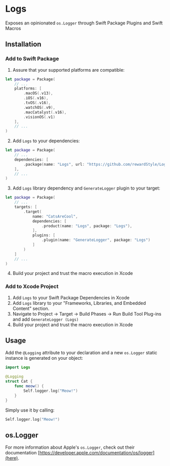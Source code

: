 # Logs
Exposes an opinionated `os.Logger` through Swift Package Plugins and Swift Macros

## Installation

### Add to Swift Package

1. Assure that your supported platforms are compatible:
```swift
let package = Package(
    // ...
    platforms: [
        .macOS(.v13),
        .iOS(.v16),
        .tvOS(.v16),
        .watchOS(.v9),
        .macCatalyst(.v16),
        .visionOS(.v1)
    ],
    // ...
)
```
2. Add `Logs` to your dependencies:
```swift
let package = Package(
    // ...
    dependencies: [
        .package(name: "Logs", url: "https://github.com/rewardStyle/Logs"),
    ],
    // ...
)
```
3. Add `Logs` library dependency and `GenerateLogger` plugin to your target:
```swift
let package = Package(
    // ...
    targets: [
        .target(
            name: "CatsAreCool",
            dependencies: [
                .product(name: "Logs", package: "Logs"),
            ],
            plugins: [
                .plugin(name: "GenerateLogger", package: "Logs")
            ]
        )
    ]
    // ...
)
```
4. Build your project and trust the macro execution in Xcode

### Add to Xcode Project

1. Add `Logs` to your Swift Package Dependencies in Xcode
2. Add `Logs` library to your "Frameworks, Libraries, and Embedded Content" section.
3. Navigate to Project -> Target -> Build Phases -> Run Build Tool Plug-ins and add `GenerateLogger (Logs)`
4. Build your project and trust the macro execution in Xcode

## Usage

Add the `@Logging` attribute to your declaration and a new `os.Logger` static instance is generated on your object:
```swift
import Logs

@Logging
struct Cat {
    func meow() {
        Self.logger.log("Meow!")
    }
}
```

Simply use it by calling:
```swift
Self.logger.log("Meow!")
```

## os.Logger

For more information about Apple's `os.Logger`, check out their documentation [https://developer.apple.com/documentation/os/logger](here).
